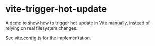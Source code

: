# vite-trigger-hot-update

A demo to show how to trigger hot update in Vite manually,
instead of relying on real filesystem changes.

See [vite.config.ts](./vite.config.ts) for the implementation.
